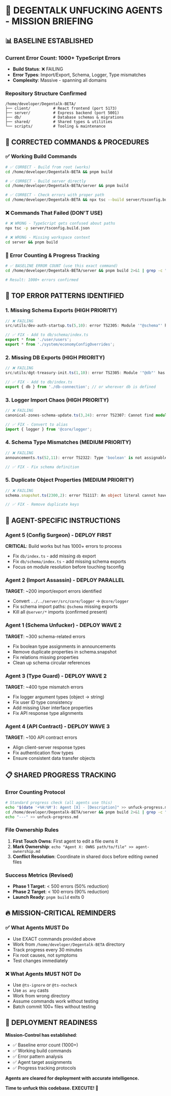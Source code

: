 # 🚀 DEGENTALK UNFUCKING AGENTS - MISSION BRIEFING

## 📊 BASELINE ESTABLISHED

### Current Error Count: **1000+ TypeScript Errors**
- **Build Status**: ❌ FAILING
- **Error Types**: Import/Export, Schema, Logger, Type mismatches
- **Complexity**: Massive - spanning all domains

### Repository Structure Confirmed
```
/home/developer/Degentalk-BETA/
├── client/          # React frontend (port 5173)
├── server/          # Express backend (port 5001) 
├── db/              # Database schemas & migrations
├── shared/          # Shared types & utilities
└── scripts/         # Tooling & maintenance
```

## 🎯 CORRECTED COMMANDS & PROCEDURES

### ✅ Working Build Commands
```bash
# ✅ CORRECT - Build from root (works)
cd /home/developer/Degentalk-BETA && pnpm build

# ✅ CORRECT - Build server directly
cd /home/developer/Degentalk-BETA/server && pnpm build

# ✅ CORRECT - Check errors with proper path
cd /home/developer/Degentalk-BETA && npx tsc --build server/tsconfig.build.json 2>&1 | head -20
```

### ❌ Commands That Failed (DON'T USE)
```bash
# ❌ WRONG - TypeScript gets confused about paths
npx tsc -p server/tsconfig.build.json

# ❌ WRONG - Missing workspace context
cd server && pnpm build
```

### 📏 Error Counting & Progress Tracking
```bash
# ✅ BASELINE ERROR COUNT (use this exact command)
cd /home/developer/Degentalk-BETA/server && pnpm build 2>&1 | grep -c "error TS"

# Result: 1000+ errors confirmed
```

## 🎯 TOP ERROR PATTERNS IDENTIFIED

### 1. Missing Schema Exports (HIGH PRIORITY)
```typescript
// ❌ FAILING
src/utils/dev-auth-startup.ts(5,10): error TS2305: Module '"@schema"' has no exported member 'users'.

// ✅ FIX - Add to db/schema/index.ts
export * from './user/users';
export * from './system/economyConfigOverrides';
```

### 2. Missing DB Exports (HIGH PRIORITY)
```typescript
// ❌ FAILING  
src/utils/dgt-treasury-init.ts(1,10): error TS2305: Module '"@db"' has no exported member 'db'.

// ✅ FIX - Add to db/index.ts
export { db } from './db-connection'; // or wherever db is defined
```

### 3. Logger Import Chaos (HIGH PRIORITY)
```typescript
// ❌ FAILING
canonical-zones-schema-update.ts(3,24): error TS2307: Cannot find module '../../server/src/core/logger'

// ✅ FIX - Convert to alias
import { logger } from '@core/logger';
```

### 4. Schema Type Mismatches (MEDIUM PRIORITY)  
```typescript
// ❌ FAILING
announcements.ts(52,11): error TS2322: Type 'boolean' is not assignable to type 'never'.

// ✅ FIX - Fix schema definition
```

### 5. Duplicate Object Properties (MEDIUM PRIORITY)
```typescript
// ❌ FAILING
schema.snapshot.ts(2300,2): error TS1117: An object literal cannot have multiple properties with the same name.

// ✅ FIX - Remove duplicate keys
```

## 🚨 AGENT-SPECIFIC INSTRUCTIONS

### Agent 5 (Config Surgeon) - DEPLOY FIRST
**CRITICAL**: Build works but has 1000+ errors to process
- Fix `db/index.ts` - add missing `db` export
- Fix `db/schema/index.ts` - add missing schema exports
- Focus on module resolution before touching tsconfig

### Agent 2 (Import Assassin) - DEPLOY PARALLEL  
**TARGET**: ~200 import/export errors identified
- Convert `../../server/src/core/logger` → `@core/logger`
- Fix schema import paths: `@schema` missing exports
- Kill all `@server/*` imports (confirmed present)

### Agent 1 (Schema Unfucker) - DEPLOY WAVE 2
**TARGET**: ~300 schema-related errors
- Fix boolean type assignments in announcements
- Remove duplicate properties in schema.snapshot  
- Fix relations missing properties
- Clean up schema circular references

### Agent 3 (Type Guard) - DEPLOY WAVE 2
**TARGET**: ~400 type mismatch errors
- Fix logger argument types (object → string)
- Fix user ID type consistency
- Add missing User interface properties
- Fix API response type alignments

### Agent 4 (API Contract) - DEPLOY WAVE 3
**TARGET**: ~100 API contract errors
- Align client-server response types
- Fix authentication flow types
- Ensure consistent data transfer objects

## 📋 SHARED PROGRESS TRACKING

### Error Counting Protocol
```bash
# Standard progress check (all agents use this)
echo "$(date '+%H:%M'): Agent [X] - [Description]" >> unfuck-progress.md
cd /home/developer/Degentalk-BETA/server && pnpm build 2>&1 | grep -c "error TS" >> unfuck-progress.md
echo "---" >> unfuck-progress.md
```

### File Ownership Rules
1. **First Touch Owns**: First agent to edit a file owns it
2. **Mark Ownership**: `echo "Agent X: OWNS path/to/file" >> agent-ownership.md`
3. **Conflict Resolution**: Coordinate in shared docs before editing owned files

### Success Metrics (Revised)
- **Phase 1 Target**: < 500 errors (50% reduction)
- **Phase 2 Target**: < 100 errors (90% reduction)  
- **Launch Ready**: `pnpm build` exits 0

## 🔥 MISSION-CRITICAL REMINDERS

### ✅ What Agents MUST Do
- Use EXACT commands provided above
- Work from `/home/developer/Degentalk-BETA` directory
- Track progress every 30 minutes
- Fix root causes, not symptoms
- Test changes immediately

### ❌ What Agents MUST NOT Do  
- Use `@ts-ignore` or `@ts-nocheck`
- Use `as any` casts
- Work from wrong directory
- Assume commands work without testing
- Batch commit 100+ files without testing

## 🎯 DEPLOYMENT READINESS

**Mission-Control has established**:
- ✅ Baseline error count (1000+)
- ✅ Working build commands
- ✅ Error pattern analysis
- ✅ Agent target assignments
- ✅ Progress tracking protocols

**Agents are cleared for deployment with accurate intelligence.**

**Time to unfuck this codebase. EXECUTE! 🚀**